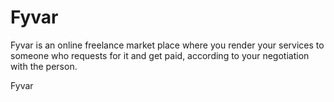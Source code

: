 # Fyvar
Fyvar is an online freelance market place where you render your services to someone who requests for it and get paid, according to your negotiation with the person. 

Fyvar
